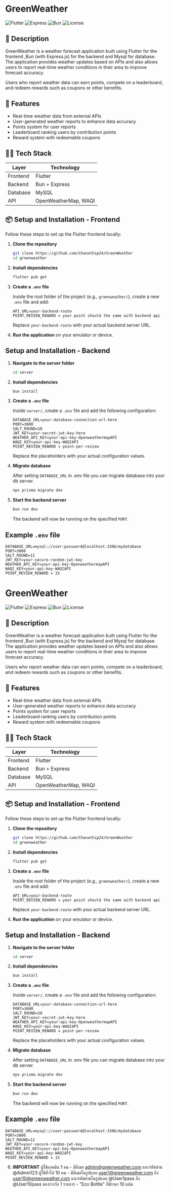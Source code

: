 # GreenWeather


![Flutter](https://img.shields.io/badge/Flutter-3.0-blue?logo=flutter)
![Express](https://img.shields.io/badge/Express.js-Backend-black?logo=express)
![Bun](https://img.shields.io/badge/Bun-JS_Runner-yellow?logo=bun)
![License](https://img.shields.io/github/license/Chanathip24/GreenWeather)

## 🌱 Description

GreenWeather is a weather forecast application built using Flutter for the frontend ,Bun (with Express.js) for the backend and Mysql for database. The application provides weather updates based on APIs and also allows users to report real-time weather conditions in their area to improve forecast accuracy.

Users who report weather data can earn points, compete on a leaderboard, and redeem rewards such as coupons or other benefits.

## 🚀 Features

- Real-time weather data from external APIs
- User-generated weather reports to enhance data accuracy
- Points system for user reports
- Leaderboard ranking users by contribution points
- Reward system with redeemable coupons

## 🧑‍💻 Tech Stack

| Layer     | Technology          |
|-----------|---------------------|
| Frontend  | Flutter             |
| Backend   | Bun + Express       |
| Database  | MySQL   |
| API       | OpenWeatherMap, WAQI |

## 📦 Setup and Installation - Frontend

Follow these steps to set up the Flutter frontend locally:

1. **Clone the repository**

   ```bash
   git clone https://github.com/Chanathip24/GreenWeather
   cd greenweather
   ```

2. **Install dependencies**

   ```bash
   flutter pub get
   ```

3. **Create a `.env` file**

   Inside the root folder of the project (e.g., `greenweather/`), create a new `.env` file and add:

   ```env
   API_URL=your-backend-route
   POINT_REVIEW_REWARD = your point should the same with backend api
   ```

   Replace `your-backend-route` with your actual backend server URL.

4. **Run the application** on your emulator or device.

## Setup and Installation - Backend

1. **Navigate to the server folder**

   ```bash
   cd server
   ```

2. **Install dependencies**

   ```bash
   bun install
   ```

3. **Create a `.env` file**

   Inside `server/`, create a `.env` file and add the following configuration:

   ```env
   DATABASE_URL=your-database-connection-url-here
   PORT=3000
   SALT_ROUND=10
   JWT_KEY=your-secret-jwt-key-here
   WEATHER_API_KEY=your-api-key-OpenweathermapAPI
   WAQI_KEY=your-api-key-WAQIAPI
   POINT_REVIEW_REWARD = point-per-review
   ```

   Replace the placeholders with your actual configuration values.

4. **Migrate database**

   After setting `DATABASE_URL` in .env file you can migrate database into your db server.
   ```bash
   npx prisma migrate dev
   ```

   
5. **Start the backend server**

   ```bash
   bun run dev
   ```

   The backend will now be running on the specified `PORT`.

## Example `.env` file

```env
DATABASE_URL=mysql://user:password@localhost:3306/mydatabase
PORT=3000
SALT_ROUND=12
JWT_KEY=your-secure-random-jwt-key
WEATHER_API_KEY=your-api-key-OpenweathermapAPI
WAQI_KEY=your-api-key-WAQIAPI
POINT_REVIEW_REWARD = 15
```



# GreenWeather


![Flutter](https://img.shields.io/badge/Flutter-3.0-blue?logo=flutter)
![Express](https://img.shields.io/badge/Express.js-Backend-black?logo=express)
![Bun](https://img.shields.io/badge/Bun-JS_Runner-yellow?logo=bun)
![License](https://img.shields.io/github/license/Chanathip24/GreenWeather)

## 🌱 Description

GreenWeather is a weather forecast application built using Flutter for the frontend ,Bun (with Express.js) for the backend and Mysql for database. The application provides weather updates based on APIs and also allows users to report real-time weather conditions in their area to improve forecast accuracy.

Users who report weather data can earn points, compete on a leaderboard, and redeem rewards such as coupons or other benefits.

## 🚀 Features

- Real-time weather data from external APIs
- User-generated weather reports to enhance data accuracy
- Points system for user reports
- Leaderboard ranking users by contribution points
- Reward system with redeemable coupons

## 🧑‍💻 Tech Stack

| Layer     | Technology          |
|-----------|---------------------|
| Frontend  | Flutter             |
| Backend   | Bun + Express       |
| Database  | MySQL   |
| API       | OpenWeatherMap, WAQI |

## 📦 Setup and Installation - Frontend

Follow these steps to set up the Flutter frontend locally:

1. **Clone the repository**

   ```bash
   git clone https://github.com/Chanathip24/GreenWeather
   cd greenweather
   ```

2. **Install dependencies**

   ```bash
   flutter pub get
   ```

3. **Create a `.env` file**

   Inside the root folder of the project (e.g., `greenweather/`), create a new `.env` file and add:

   ```env
   API_URL=your-backend-route
   POINT_REVIEW_REWARD = your point should the same with backend api
   ```

   Replace `your-backend-route` with your actual backend server URL.

4. **Run the application** on your emulator or device.

## Setup and Installation - Backend

1. **Navigate to the server folder**

   ```bash
   cd server
   ```

2. **Install dependencies**

   ```bash
   bun install
   ```

3. **Create a `.env` file**

   Inside `server/`, create a `.env` file and add the following configuration:

   ```env
   DATABASE_URL=your-database-connection-url-here
   PORT=3000
   SALT_ROUND=10
   JWT_KEY=your-secret-jwt-key-here
   WEATHER_API_KEY=your-api-key-OpenweathermapAPI
   WAQI_KEY=your-api-key-WAQIAPI
   POINT_REVIEW_REWARD = point-per-review
   ```

   Replace the placeholders with your actual configuration values.

4. **Migrate database**

   After setting `DATABASE_URL` in .env file you can migrate database into your db server.
   ```bash
   npx prisma migrate dev
   ```

   
5. **Start the backend server**

   ```bash
   bun run dev
   ```

   The backend will now be running on the specified `PORT`.

## Example `.env` file

```env
DATABASE_URL=mysql://user:password@localhost:3306/mydatabase
PORT=3000
SALT_ROUND=12
JWT_KEY=your-secure-random-jwt-key
WEATHER_API_KEY=your-api-key-OpenweathermapAPI
WAQI_KEY=your-api-key-WAQIAPI
POINT_REVIEW_REWARD = 15
```
6. **IMPORTANT**
   ผู้ใช้แอดมิน 1 คน - มีอีเมล admin@greenweather.com และรหัสผ่าน @Admin123
   ผู้ใช้ทั่วไป 10 คน - มีอีเมลในรูปแบบ user1@greenweather.com ถึง user10@greenweather.com และรหัสผ่านในรูปแบบ @User1pass ถึง @User10pass
   ของรางวัล 1 รายการ - "Eco Bottle" ที่มีราคา 10 แต้ม


